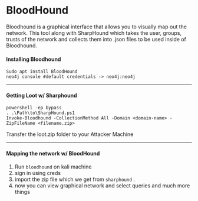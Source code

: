 # BloodHound

Bloodhound is a graphical interface that allows you to visually map out the network. This tool along with SharpHound which  takes the user, groups, trusts of the network and collects them into .json files to be used inside of Bloodhound.

#### Installing Bloodhound

```
Sudo apt install BloodHound
neo4j console #default credentials -> neo4j:neo4j

```
___ 

#### Getting Loot w/ Sharphound

```
powershell -ep bypass
. .\Path\to\SharpHound.ps1
Invoke-Bloodhound -CollectionMethod All -Domain <domain-name> -ZipFileName <filename.zip>

```

 Transfer the loot.zip folder to your Attacker Machine

* * * 

#### Mapping the network w/ BloodHound

1. Run `bloodhound` on kali machine
2. sign in using creds
3. import the zip file which we get from `sharphound` .
4. now you can view graphical network and select queries and much more things